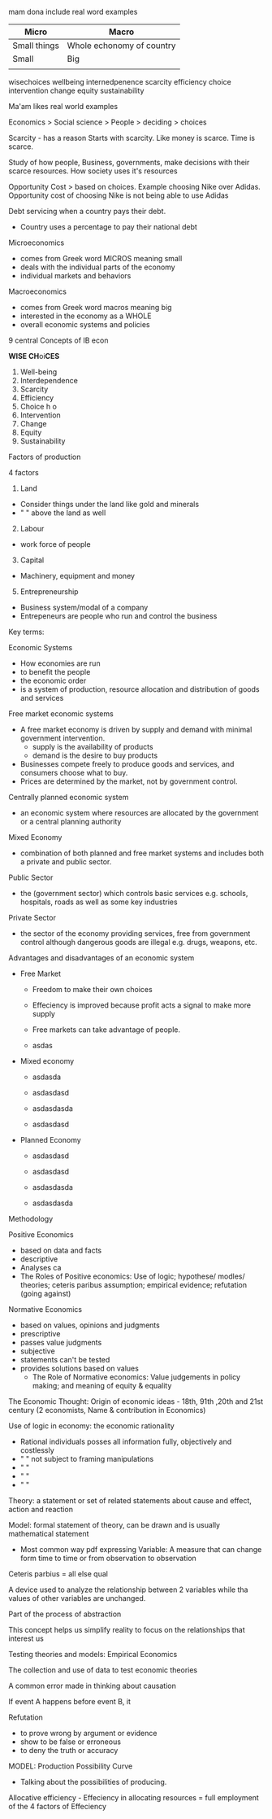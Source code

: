 mam dona
include real word examples

| Micro        | Macro                     |
| ------------ | ------------------------- |
| Small things | Whole echonomy of country |
| Small        | Big                       |
|              |                           |


wisechoices
wellbeing
internedpenence
scarcity
efficiency
choice
intervention
change
equity
sustainability

Ma'am likes real world examples

Economics > Social science > People > deciding > choices 

Scarcity - has a reason
Starts with scarcity. 
Like money is scarce. 
Time is scarce.

Study of how people, Business, governments, make decisions with their scarce resources. How society uses it's resources

Opportunity Cost > based on choices. Example choosing Nike over Adidas. Opportunity cost of choosing Nike is not being able to use Adidas

Debt servicing when a country pays their debt.
- Country uses a percentage to pay their national debt

Microeconomics
- comes from Greek word MICROS meaning small
- deals with the individual parts of  the economy
- individual markets and behaviors 

Macroeconomics 

- comes from Greek word macros meaning big
- interested in the economy as a WHOLE
- overall economic systems and policies

9 central Concepts of IB econ

**WISE CH**oi**CES**
1. Well-being
2. Interdependence 
3. Scarcity
4. Efficiency 
5. Choice
h
o
6. Intervention
7. Change
8. Equity
9. Sustainability 

Factors of production 

4 factors
1. Land
- Consider things under the land like gold and minerals
- "                        " above the land as well 
2. Labour
- work force of people
3. Capital
- Machinery, equipment and money
5. Entrepreneurship
- Business system/modal of a company
- Entrepeneurs are people who run and control the business

Key terms:

Economic Systems
- How economies are run
- to benefit the people
- the economic order
- is a system of production, resource allocation and distribution of goods and services

Free market economic systems 
- A free market economy is driven by supply and demand with minimal government intervention. 
	- supply is the availability of products
	- demand is the desire to buy products
- Businesses compete freely to produce goods and services, and consumers choose what to buy. 
- Prices are determined by the market, not by government control.
	
Centrally planned economic system
- an economic system where resources are allocated by the government or a central planning authority

Mixed Economy
- combination of both planned and free market systems and includes both a private and public sector.

Public Sector 
- the (government sector) which controls basic services e.g. schools, hospitals, roads as well as some key industries

Private Sector 
- the sector of the economy providing services, free from government control although dangerous goods are illegal e.g. drugs, weapons, etc.

Advantages and disadvantages of an economic system

- Free Market
	- Freedom to make their own choices
	- Effeciency is improved because profit acts a signal to make more supply

	- Free markets can take advantage of people.
	- asdas

- Mixed economy 
	- asdasda
	- asdasdasd

	- asdasdasda
	- asdasdasd

- Planned Economy
	- asdasdasd
	- asdasdasd

	- asdasdasda
	- asdasdasda

Methodology

Positive Economics
- based on data and facts
- descriptive
- Analyses ca
- The Roles of Positive economics: Use of logic; hypothese/ modles/ theories; ceteris paribus assumption; empirical evidence; refutation (going against)

Normative Economics
- based on values, opinions and judgments
- prescriptive
- passes value judgments
- subjective
- statements can't be tested
- provides solutions based on values
	- The Role of Normative economics: Value judgements in policy making; and meaning of equity & equality



The Economic Thought: Origin of economic ideas - 18th, 91th ,20th and 21st century
(2 economists, Name & contribution in Economics)


Use of logic in economy: the economic rationality

- Rational individuals posses all information fully, objectively and costlessly
- "                              " not subject to framing manipulations
- "                              "
- "                              "
- "                              "

Theory: a statement or set of related statements about cause and effect, action and reaction

Model: formal statement of theory, can be drawn and is usually mathematical statement
- Most common way pdf expressing 
Variable: A measure that can change form time to time or from observation to observation


Ceteris parbius = all else qual

A device used to analyze the relationship between 2 variables while tha values of other variables are unchanged.

Part of the process of abstraction

This concept helps us simplify reality to focus on the relationships that interest us

Testing theories and models: Empirical Economics

The collection and use of data to test economic theories

A common error made in thinking about causation

If event A happens before event B, it 

Refutation
- to prove wrong by  argument or evidence
- show to be false or erroneous
- to deny the truth or accuracy

MODEL: Production Possibility Curve

- Talking about the possibilities of producing.

Allocative efficiency - Effeciency in allocating resources = full employment of the 4 factors of Effeciency 



